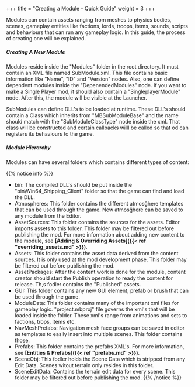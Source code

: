 +++
title = "Creating a Module - Quick Guide"
weight = 3
+++

Modules can contain assets ranging from meshes to physics bodies, scenes, gameplay entities like factions, lords, troops, items, sounds, scripts and behaviours that can run any gameplay logic. In this guide, the process of creating one will be explained. 

##### Creating A New Module

Modules reside inside the "Modules" folder in the root directory. It must contain an XML file named SubModule.xml. This file contains basic information like "Name", "ID" and "Version" nodes. Also, one can define dependent modules inside the "DepenendedModules" node. If you want to make a Single Player mod, it should also contain a "SingleplayerModule" node. After this, the module will be visible at the Launcher. 

SubModules can define DLL's to be loaded at runtime. These DLL's should contain a Class which inherits from "MBSubModuleBase" and the name should match with the "SubModuleClassType" node inside the xml. That class will be constructed and certain callbacks willl be called so that od can registers its behaviours to the game.

##### Module Hierarchy

Modules can have several folders which contains different types of content:

{{% notice info %}}
* bin: The compiled DLL's should be put inside the "bin\Win64_Shipping_Client" folder so that the game can find and load the DLL.
* Atmospheres: This folder contains the different atmosğhere templates that can be used through the game. New atmosğhere can be saved to any module  from the Editor.
* AssetSources: This folder contains the sources for the assets. Editor imports assets to this folder. This folder may be filtered out before publishing the mod. For more information about adding new content to the module, see <strong>[Adding & Overriding Assets]({{< ref "overriding_assets.md" >}})</strong>.
* Assets: This folder contains the asset data derived from the content sources. It is only used at the mod development phase. This folder may be filtered out before publishing the mod.
* AssetPackages: After the content work is done for the module, content creator should start the Publish operation to ready the content for release. Th,s fodler contains the "Published" assets. 
* GUI: This folder contains any new GUI element, prefab or brush that can be used through the game.
* ModuleData: This folder contains many of the important xml files for gameplay logic. "project.mbproj" file governs the xml's that will be loaded inside the folder. These xml's range from animations and sets to factions, trops, items etc. 
* NavMeshPrefabs: Navigation mesh face groups can be saved in editor as templates to easily insert into multiple scenes. This folder contains those.
* Prefabs: This folder contains the prefabs XML's. For more information, see <strong>[Entities & Prefabs]({{< ref "prefabs.md" >}})</strong>.
* SceneObj: This fodler holds the Scene Data which is stripped from any Edit Data. Scenes witout terrain only resides in this folder. 
* SceneEditData: Contains the terrain edit data for every scene. This folder may be filtered out before publishing the mod.
{{% /notice %}}